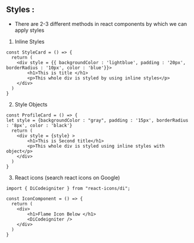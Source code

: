 Styles  :
------------------------
- There are 2-3 different methods in react components by which we can apply styles 
1. Inline Styles
```
const StyleCard = () => {
  return (
    <div style = {{ backgroundColor : 'lightblue', padding : '20px', borderRadius : '10px', color : 'blue'}}>
        <h1>This is title </h1>
        <p>This whole div is styled by using inline styles</p>
    </div>
  )
}
```
2. Style Objects
```
const ProfileCard = () => {
let style = {backgroundColor : "gray", padding : '15px', borderRadius : '8px', color : 'black'}
  return (
    <div style = {style} >
        <h1>This is Second title</h1>
        <p>This whole div is styled using inline styles with object</p>
    </div>
  )
}
```

3. React icons (search react icons on Google)
```
import { DiCodeigniter } from "react-icons/di";

const IconComponent = () => {
  return (
    <div>
        <h1>Flame Icon Below </h1>
        <DiCodeigniter />
    </div>
  )
}
```
